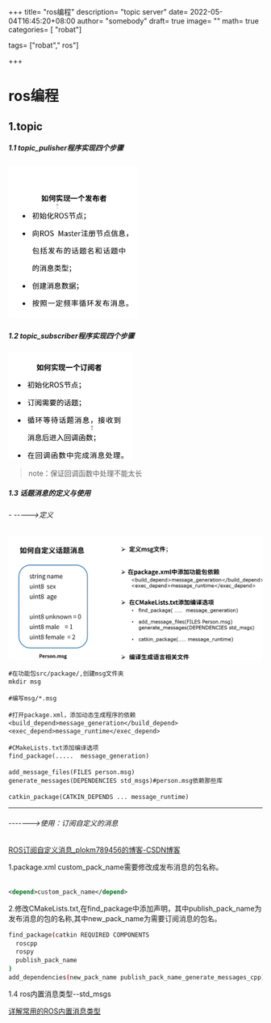 +++
title= "ros编程"
description= "topic server"
date= 2022-05-04T16:45:20+08:00
author= "somebody"
draft= true
image= "" 
math= true
categories= [ "robat"]

tags=  ["robat"," ros"]

+++

# ros编程

## 1.topic



##### 1.1 topic_pulisher程序实现四个步骤

<img src="images/image-20220504163646864.png" alt="image-20220504163646864" style="zoom: 50%;" />

##### 1.2 topic_subscriber程序实现四个步骤



<img src="images/image-20220504165029460.png" alt="image-20220504165029460" style="zoom: 50%;" />

<br/>

> note：保证回调函数中处理不能太长

##### 1.3 话题消息的定义与使用

###### - ----->定义

<img src="images/image-20220504170019694.png" alt="image-20220504170019694" style="zoom:50%;" />

~~~
#在功能包src/package/,创建msg文件夹
mkdir msg

#编写msg/*.msg

#打开package.xml，添加动态生成程序的依赖
<build_depend>message_generation</build_depend>
<exec_depend>message_runtime</exec_depend>

#CMakeLists.txt添加编译选项
find_package(.....  message_generation)

add_message_files(FILES person.msg)
generate_messages(DEPENDENCIES std_msgs)#person.msg依赖那些库

catkin_package(CATKIN_DEPENDS ... message_runtime)

~~~

******* ********************

######  ------->使用：订阅自定义的消息

[ROS订阅自定义消息_plokm789456的博客-CSDN博客](https://blog.csdn.net/plokm789456/article/details/79290592?ops_request_misc=%7B%22request%5Fid%22%3A%22165166505916781667830593%22%2C%22scm%22%3A%2220140713.130102334..%22%7D&request_id=165166505916781667830593&biz_id=0&utm_medium=distribute.pc_search_result.none-task-blog-2~all~baidu_landing_v2~default-2-79290592.142^v9^pc_search_result_control_group,157^v4^new_style&utm_term=ros+订阅自定义消息&spm=1018.2226.3001.4187)

1.package.xml custom_pack_name需要修改成发布消息的包名称。

~~~xml

<depend>custom_pack_name</depend>
~~~
2.修改CMakeLists.txt,在find_package中添加声明，其中publish_pack_name为发布消息的包的名称,其中new_pack_name为需要订阅消息的包名。

~~~bash
find_package(catkin REQUIRED COMPONENTS
  roscpp
  rospy
  publish_pack_name
)
add_dependencies(new_pack_name publish_pack_name_generate_messages_cpp)
~~~

1.4 ros内置消息类型--std_msgs

[详解常用的ROS内置消息类型](https://blog.csdn.net/qq_30193419/article/details/111867500?utm_medium=distribute.pc_relevant.none-task-blog-2~default~baidujs_title~default-0.pc_relevant_default&spm=1001.2101.3001.4242.1&utm_relevant_index=3)

